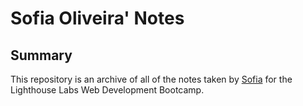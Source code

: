 # Sofia Oliveira' Notes

## Summary

This repository is an archive of all of the notes taken by [Sofia](https://github.com/sfia-o) for the Lighthouse Labs Web Development Bootcamp.